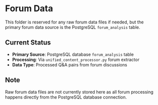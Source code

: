 # Forum Data

This folder is reserved for any raw forum data files if needed, but the primary forum data source is the PostgreSQL `forum_analysis` table.

## Current Status

- **Primary Source**: PostgreSQL database `forum_analysis` table
- **Processing**: Via `unified_content_processor.py` forum extractor
- **Data Type**: Processed Q&A pairs from forum discussions

## Note

Raw forum data files are not currently stored here as all forum processing happens directly from the PostgreSQL database connection.